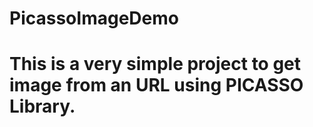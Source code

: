 # PicassoImageDemo

# This is a very simple project to get image from an URL using PICASSO Library.



